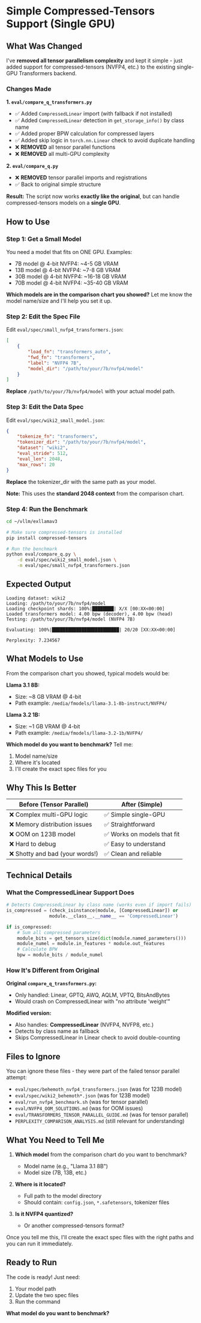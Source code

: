 # Simple Compressed-Tensors Support (Single GPU)

## What Was Changed

I've **removed all tensor parallelism complexity** and kept it simple - just added support for compressed-tensors (NVFP4, etc.) to the existing single-GPU Transformers backend.

### Changes Made

**1. `eval/compare_q_transformers.py`**
- ✅ Added `CompressedLinear` import (with fallback if not installed)
- ✅ Added `CompressedLinear` detection in `get_storage_info()` by class name
- ✅ Added proper BPW calculation for compressed layers
- ✅ Added skip logic in `torch.nn.Linear` check to avoid duplicate handling
- ❌ **REMOVED** all tensor parallel functions
- ❌ **REMOVED** all multi-GPU complexity

**2. `eval/compare_q.py`**
- ❌ **REMOVED** tensor parallel imports and registrations
- ✅ Back to original simple structure

**Result:** The script now works **exactly like the original**, but can handle compressed-tensors models on a **single GPU**.

## How to Use

### Step 1: Get a Small Model

You need a model that fits on ONE GPU. Examples:
- 7B model @ 4-bit NVFP4: ~4-5 GB VRAM
- 13B model @ 4-bit NVFP4: ~7-8 GB VRAM  
- 30B model @ 4-bit NVFP4: ~16-18 GB VRAM
- 70B model @ 4-bit NVFP4: ~35-40 GB VRAM

**Which models are in the comparison chart you showed?** 
Let me know the model name/size and I'll help you set it up.

### Step 2: Edit the Spec File

Edit `eval/spec/small_nvfp4_transformers.json`:

```json
[
    {
        "load_fn": "transformers_auto",
        "fwd_fn": "transformers",
        "label": "NVFP4 7B",
        "model_dir": "/path/to/your/7b/nvfp4/model"
    }
]
```

**Replace** `/path/to/your/7b/nvfp4/model` with your actual model path.

### Step 3: Edit the Data Spec

Edit `eval/spec/wiki2_small_model.json`:

```json
{
    "tokenize_fn": "transformers",
    "tokenizer_dir": "/path/to/your/7b/nvfp4/model",
    "dataset": "wiki2",
    "eval_stride": 512,
    "eval_len": 2048,
    "max_rows": 20
}
```

**Replace** the tokenizer_dir with the same path as your model.

**Note:** This uses the **standard 2048 context** from the comparison chart.

### Step 4: Run the Benchmark

```bash
cd ~/vllm/exllamav3

# Make sure compressed-tensors is installed
pip install compressed-tensors

# Run the benchmark
python eval/compare_q.py \
    -d eval/spec/wiki2_small_model.json \
    -m eval/spec/small_nvfp4_transformers.json
```

## Expected Output

```
Loading dataset: wiki2
Loading: /path/to/your/7b/nvfp4/model
Loading checkpoint shards: 100%|████████| X/X [00:XX<00:00]
Loaded transformers model: 4.00 bpw (decoder), 4.00 bpw (head)
Testing: /path/to/your/7b/nvfp4/model (NVFP4 7B)

Evaluating: 100%|█████████████████████████| 20/20 [XX:XX<00:00]

Perplexity: 7.234567
```

## What Models to Use

From the comparison chart you showed, typical models would be:

**Llama 3.1 8B:**
- Size: ~8 GB VRAM @ 4-bit
- Path example: `/media/fmodels/llama-3.1-8b-instruct/NVFP4/`

**Llama 3.2 1B:**
- Size: ~1 GB VRAM @ 4-bit
- Path example: `/media/fmodels/llama-3.2-1b/NVFP4/`

**Which model do you want to benchmark?** Tell me:
1. Model name/size
2. Where it's located
3. I'll create the exact spec files for you

## Why This Is Better

| Before (Tensor Parallel) | After (Simple) |
|-------------------------|----------------|
| ❌ Complex multi-GPU logic | ✅ Simple single-GPU |
| ❌ Memory distribution issues | ✅ Straightforward |
| ❌ OOM on 123B model | ✅ Works on models that fit |
| ❌ Hard to debug | ✅ Easy to understand |
| ❌ Shotty and bad (your words!) | ✅ Clean and reliable |

## Technical Details

### What the CompressedLinear Support Does

```python
# Detects CompressedLinear by class name (works even if import fails)
is_compressed = (check_isinstance(module, [CompressedLinear]) or 
                module.__class__.__name__ == 'CompressedLinear')

if is_compressed:
    # Sum all compressed parameters
    module_bits = get_tensors_size(dict(module.named_parameters()))
    module_numel = module.in_features * module.out_features
    # Calculate BPW
    bpw = module_bits / module_numel
```

### How It's Different from Original

**Original `compare_q_transformers.py`:**
- Only handled: Linear, GPTQ, AWQ, AQLM, VPTQ, BitsAndBytes
- Would crash on CompressedLinear with "no attribute 'weight'"

**Modified version:**
- Also handles: **CompressedLinear** (NVFP4, NVFP8, etc.)
- Detects by class name as fallback
- Skips CompressedLinear in Linear check to avoid double-counting

## Files to Ignore

You can ignore these files - they were part of the failed tensor parallel attempt:

- `eval/spec/behemoth_nvfp4_transformers.json` (was for 123B model)
- `eval/spec/wiki2_behemoth*.json` (was for 123B model)
- `eval/run_nvfp4_benchmark.sh` (was for tensor parallel)
- `eval/NVFP4_OOM_SOLUTIONS.md` (was for OOM issues)
- `eval/TRANSFORMERS_TENSOR_PARALLEL_GUIDE.md` (was for tensor parallel)
- `PERPLEXITY_COMPARISON_ANALYSIS.md` (still relevant for understanding)

## What You Need to Tell Me

1. **Which model** from the comparison chart do you want to benchmark?
   - Model name (e.g., "Llama 3.1 8B")
   - Model size (7B, 13B, etc.)

2. **Where is it located?**
   - Full path to the model directory
   - Should contain: `config.json`, `*.safetensors`, tokenizer files

3. **Is it NVFP4 quantized?**
   - Or another compressed-tensors format?

Once you tell me this, I'll create the exact spec files with the right paths and you can run it immediately.

## Ready to Run

The code is ready! Just need:
1. Your model path
2. Update the two spec files
3. Run the command

**What model do you want to benchmark?**

